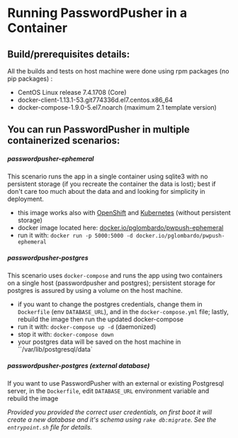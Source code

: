 # Running PasswordPusher in a Container

## Build/prerequisites details:
All the builds and tests on host machine were done using rpm packages (no pip packages) :
  - CentOS Linux release 7.4.1708 (Core)
  - docker-client-1.13.1-53.git774336d.el7.centos.x86_64
  - docker-compose-1.9.0-5.el7.noarch (maximum 2.1 template version)

## You can run PasswordPusher in multiple containerized scenarios:

##### passwordpusher-ephemeral
This scenario runs the app in a single container using sqlite3 with no persistent storage (if you recreate the container the data is lost); best if don't care too much about the data and and looking for simplicity in deployment.

  - this image works also with [OpenShift](https://openshift.com/) and [Kubernetes](https://kubernetes.io/) (without persistent storage)
  - docker image located here: [docker.io/pglombardo/pwpush-ephemeral](https://hub.docker.com/r/pglombardo/pwpush-ephemeral/)
  - run it with: `docker run -p 5000:5000 -d docker.io/pglombardo/pwpush-ephemeral`

##### passwordpusher-postgres

This scenario uses `docker-compose` and runs the app using two containers on a single host (passwordpusher and postgres); persistent storage for postgres is assured by using a volume on the host machine.

  - if you want to change the postgres credentials, change them in `Dockerfile` (env `DATABASE_URL`), and in the `docker-compose.yml` file; lastly, rebuild the image then run the updated docker-compose
  - run it with: `docker-compose up -d` (daemonized)
  - stop it with: `docker-compose down`
  - your postgres data will be saved on the host machine in ``/var/lib/postgresql/data`

##### passwordpusher-postgres (external database)

If you want to use PasswordPusher with an external or existing Postgresql server, in the `Dockerfile`, edit `DATABASE_URL` environment variable and rebuild the image

_Provided you provided the correct user credentials, on first boot it will create a new database and it's schema using `rake db:migrate`.  See the `entrypoint.sh` file for details._
